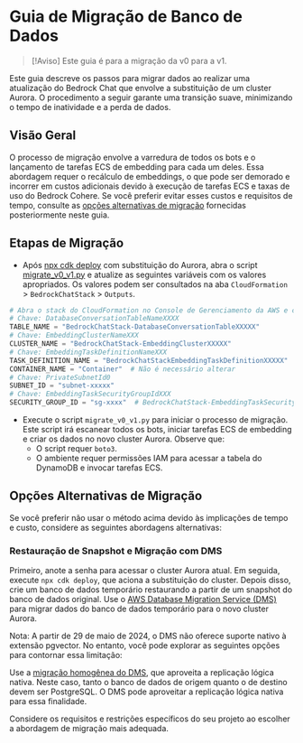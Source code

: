 # Guia de Migração de Banco de Dados

> [!Aviso]
> Este guia é para a migração da v0 para a v1.

Este guia descreve os passos para migrar dados ao realizar uma atualização do Bedrock Chat que envolve a substituição de um cluster Aurora. O procedimento a seguir garante uma transição suave, minimizando o tempo de inatividade e a perda de dados.

## Visão Geral

O processo de migração envolve a varredura de todos os bots e o lançamento de tarefas ECS de embedding para cada um deles. Essa abordagem requer o recálculo de embeddings, o que pode ser demorado e incorrer em custos adicionais devido à execução de tarefas ECS e taxas de uso do Bedrock Cohere. Se você preferir evitar esses custos e requisitos de tempo, consulte as [opções alternativas de migração](#alternative-migration-options) fornecidas posteriormente neste guia.

## Etapas de Migração

- Após [npx cdk deploy](../README.md#deploy-using-cdk) com substituição do Aurora, abra o script [migrate_v0_v1.py](./migrate_v0_v1.py) e atualize as seguintes variáveis com os valores apropriados. Os valores podem ser consultados na aba `CloudFormation` > `BedrockChatStack` > `Outputs`.

```py
# Abra o stack do CloudFormation no Console de Gerenciamento da AWS e copie os valores da aba Outputs.
# Chave: DatabaseConversationTableNameXXXX
TABLE_NAME = "BedrockChatStack-DatabaseConversationTableXXXXX"
# Chave: EmbeddingClusterNameXXX
CLUSTER_NAME = "BedrockChatStack-EmbeddingClusterXXXXX"
# Chave: EmbeddingTaskDefinitionNameXXX
TASK_DEFINITION_NAME = "BedrockChatStackEmbeddingTaskDefinitionXXXXX"
CONTAINER_NAME = "Container"  # Não é necessário alterar
# Chave: PrivateSubnetId0
SUBNET_ID = "subnet-xxxxx"
# Chave: EmbeddingTaskSecurityGroupIdXXX
SECURITY_GROUP_ID = "sg-xxxx"  # BedrockChatStack-EmbeddingTaskSecurityGroupXXXXX
```

- Execute o script `migrate_v0_v1.py` para iniciar o processo de migração. Este script irá escanear todos os bots, iniciar tarefas ECS de embedding e criar os dados no novo cluster Aurora. Observe que:
  - O script requer `boto3`.
  - O ambiente requer permissões IAM para acessar a tabela do DynamoDB e invocar tarefas ECS.

## Opções Alternativas de Migração

Se você preferir não usar o método acima devido às implicações de tempo e custo, considere as seguintes abordagens alternativas:

### Restauração de Snapshot e Migração com DMS

Primeiro, anote a senha para acessar o cluster Aurora atual. Em seguida, execute `npx cdk deploy`, que aciona a substituição do cluster. Depois disso, crie um banco de dados temporário restaurando a partir de um snapshot do banco de dados original.
Use o [AWS Database Migration Service (DMS)](https://aws.amazon.com/dms/) para migrar dados do banco de dados temporário para o novo cluster Aurora.

Nota: A partir de 29 de maio de 2024, o DMS não oferece suporte nativo à extensão pgvector. No entanto, você pode explorar as seguintes opções para contornar essa limitação:

Use a [migração homogênea do DMS](https://docs.aws.amazon.com/dms/latest/userguide/dm-migrating-data.html), que aproveita a replicação lógica nativa. Neste caso, tanto o banco de dados de origem quanto o de destino devem ser PostgreSQL. O DMS pode aproveitar a replicação lógica nativa para essa finalidade.

Considere os requisitos e restrições específicos do seu projeto ao escolher a abordagem de migração mais adequada.